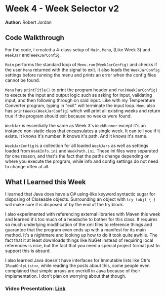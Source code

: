 # Week 4 - Week Selector v2

**Author:** Robert Jordan

## Code Walkthrough

For the code, I created a 4-class setup of `Main`, `Menu`, (Like Week 3) and `WeekJar` and `WeekJarConfig`.

`Main` performs the standard loop of `Menu.run(WeekJarConfig)` and checks if the user `Menu` returned with the signal to exit. It also loads the `WeekJarConfig` settings before running the menu and prints an error when the config files cannot be found.

`Menu` has `printTitle()` to print the program header and `run(WeekJarConfig)` to execute the input and output logic such as asking for input, validating input, and then following through on said input. Like with my Temperature Converter program, typing in "exit" will terminate the input loop. `Menu` also has `printWeeks(WeekJarConfig)` which will print all existing weeks and return true if the program should exit because no weeks were found.

`WeekJar` is essentially the same as Week 3's `WeekRunner` except it's an instance non-static class that encapsulates a single week. It can tell you if it exists. It knows it's number. It knows it's path. And it knows it's name.

`WeekJarConfig` is a collection for all loaded `WeekJars` as well as settings loaded from `WeekInfo.ini` and `WeekPath.ini`. These ini files were separated for one reason, and that's the fact that the paths change depending on where you execute the program, while info and config settings do not need to change often at all.

## What I Learned this Week

I learned that Java does have a C# using-like keyword syntactic sugar for disposing of Closeable objects. Surrounding an object with `try (obj) { }` will make sure it is disposed of by the end of the try block.

I also experimented with referencing external libraries with Maven this week and learned it's too much of a headache to bother for this class. It requires so much underlying modification of the xml files to reference things and guarantee that the program even ends up with a manifest for its main method. It's a nightmare and looking up how to do it took quite awhile. The fact that it at least downloads things like NuGet instead of requiring local references is nice, but the fact that you need a special project format just to support this is absurd.

I also learned Java doesn't have interfaces for Immutable lists like C#'s `IReadOnlyList<>`, while reading the posts about this, some people even complained that simple arrays are overkill in Java because of their implementation. I don't plan on worrying about that though.

### Video Presentation: [Link](https://www.youtube.com/watch?v=6Jg87jOCPtA)